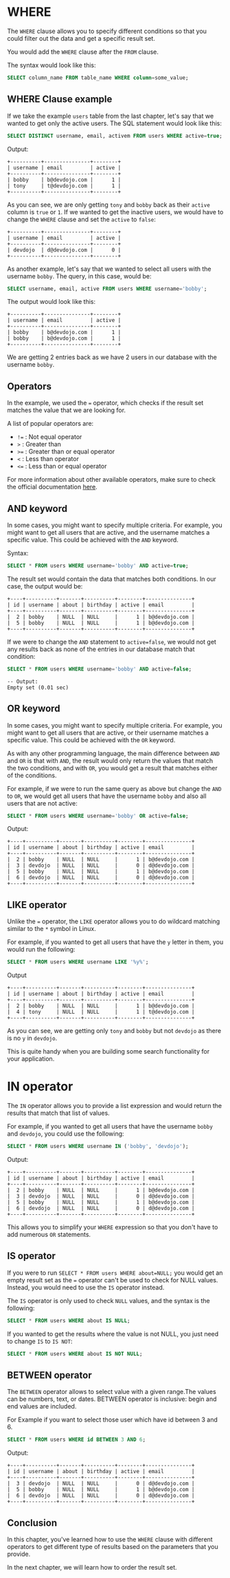 # WHERE

The `WHERE` clause allows you to specify different conditions so that you could filter out the data and get a specific result set.

You would add the `WHERE` clause after the `FROM` clause.

The syntax would look like this:

```sql
SELECT column_name FROM table_name WHERE column=some_value;
```

## WHERE Clause example

If we take the example `users` table from the last chapter, let's say that we wanted to get only the active users. The SQL statement would look like this:

```sql
SELECT DISTINCT username, email, activem FROM users WHERE active=true;
```

Output:

```
+----------+---------------+--------+
| username | email         | active |
+----------+---------------+--------+
| bobby    | b@devdojo.com |      1 |
| tony     | t@devdojo.com |      1 |
+----------+---------------+--------+
```

As you can see, we are only getting `tony` and `bobby` back as their `active` column is `true` or `1`. If we wanted to get the inactive users, we would have to change the `WHERE` clause and set the `active` to `false`:

```
+----------+---------------+--------+
| username | email         | active |
+----------+---------------+--------+
| devdojo  | d@devdojo.com |      0 |
+----------+---------------+--------+
```

As another example, let's say that we wanted to select all users with the username `bobby`. The query, in this case, would be:

```sql
SELECT username, email, active FROM users WHERE username='bobby';
```

The output would look like this:

```
+----------+---------------+--------+
| username | email         | active |
+----------+---------------+--------+
| bobby    | b@devdojo.com |      1 |
| bobby    | b@devdojo.com |      1 |
+----------+---------------+--------+
```

We are getting 2 entries back as we have 2 users in our database with the username `bobby`.

## Operators

In the example, we used the `=` operator, which checks if the result set matches the value that we are looking for.

A list of popular operators are:

* `!=` : Not equal operator
* `>` : Greater than
* `>=` : Greater than or equal operator
* `<` : Less than operator
* `<=` : Less than or equal operator

For more information about other available operators, make sure to check the official documentation [here](https://dev.mysql.com/doc/refman/8.0/en/non-typed-operators.html).

## AND keyword

In some cases, you might want to specify multiple criteria. For example, you might want to get all users that are active, and the username matches a specific value. This could be achieved with the `AND` keyword.

Syntax:

```sql
SELECT * FROM users WHERE username='bobby' AND active=true;
```

The result set would contain the data that matches both conditions. In our case, the output would be:

```
+----+----------+-------+----------+--------+---------------+
| id | username | about | birthday | active | email         |
+----+----------+-------+----------+--------+---------------+
|  2 | bobby    | NULL  | NULL     |      1 | b@devdojo.com |
|  5 | bobby    | NULL  | NULL     |      1 | b@devdojo.com |
+----+----------+-------+----------+--------+---------------+
```

If we were to change the `AND` statement to `active=false`, we would not get any results back as none of the entries in our database match that condition:

```sql
SELECT * FROM users WHERE username='bobby' AND active=false;
```
```
-- Output:
Empty set (0.01 sec)
```

## OR keyword

In some cases, you might want to specify multiple criteria. For example, you might want to get all users that are active, or their username matches a specific value. This could be achieved with the `OR` keyword.

As with any other programming language, the main difference between `AND` and `OR` is that with `AND`, the result would only return the values that match the two conditions, and with `OR`, you would get a result that matches either of the conditions.

For example, if we were to run the same query as above but change the `AND` to `OR`, we would get all users that have the username `bobby` and also all users that are not active:

```sql
SELECT * FROM users WHERE username='bobby' OR active=false;
```

Output:

```
+----+----------+-------+----------+--------+---------------+
| id | username | about | birthday | active | email         |
+----+----------+-------+----------+--------+---------------+
|  2 | bobby    | NULL  | NULL     |      1 | b@devdojo.com |
|  3 | devdojo  | NULL  | NULL     |      0 | d@devdojo.com |
|  5 | bobby    | NULL  | NULL     |      1 | b@devdojo.com |
|  6 | devdojo  | NULL  | NULL     |      0 | d@devdojo.com |
+----+----------+-------+----------+--------+---------------+
```

## LIKE operator

Unlike the `=` operator, the `LIKE` operator allows you to do wildcard matching similar to the `*` symbol in Linux.

For example, if you wanted to get all users that have the `y` letter in them, you would run the following:

```sql
SELECT * FROM users WHERE username LIKE '%y%';
```

Output

```
+----+----------+-------+----------+--------+---------------+
| id | username | about | birthday | active | email         |
+----+----------+-------+----------+--------+---------------+
|  2 | bobby    | NULL  | NULL     |      1 | b@devdojo.com |
|  4 | tony     | NULL  | NULL     |      1 | t@devdojo.com |
+----+----------+-------+----------+--------+---------------+
```

As you can see, we are getting only `tony` and `bobby` but not `devdojo` as there is no `y` in `devdojo`.

This is quite handy when you are building some search functionality for your application.

# IN operator

The `IN` operator allows you to provide a list expression and would return the results that match that list of values.

For example, if you wanted to get all users that have the username `bobby` and `devdojo`, you could use the following:

```sql
SELECT * FROM users WHERE username IN ('bobby', 'devdojo');
```

Output:

```
+----+----------+-------+----------+--------+---------------+
| id | username | about | birthday | active | email         |
+----+----------+-------+----------+--------+---------------+
|  2 | bobby    | NULL  | NULL     |      1 | b@devdojo.com |
|  3 | devdojo  | NULL  | NULL     |      0 | d@devdojo.com |
|  5 | bobby    | NULL  | NULL     |      1 | b@devdojo.com |
|  6 | devdojo  | NULL  | NULL     |      0 | d@devdojo.com |
+----+----------+-------+----------+--------+---------------+
```

This allows you to simplify your `WHERE` expression so that you don't have to add numerous `OR` statements.

## IS operator

If you were to run `SELECT * FROM users WHERE about=NULL;` you would get an empty result set as the `=` operator can't be used to check for NULL values. Instead, you would need to use the `IS` operator instead.

The `IS` operator is only used to check `NULL` values, and the syntax is the following:

```sql
SELECT * FROM users WHERE about IS NULL;
```

If you wanted to get the results where the value is not NULL, you just need to change `IS` to `IS NOT`:


```sql
SELECT * FROM users WHERE about IS NOT NULL;
```

## BETWEEN operator

The `BETWEEN` operator allows to select value with a given range.The values can be numbers, text, or dates.
BETWEEN operator is inclusive: begin and end values are included.  

For Example if you want to select those user which have id between 3 and 6.

```sql
SELECT * FROM users WHERE id BETWEEN 3 AND 6; 
```

Output:

```
+----+----------+-------+----------+--------+---------------+
| id | username | about | birthday | active | email         |
+----+----------+-------+----------+--------+---------------+
|  3 | devdojo  | NULL  | NULL     |      0 | d@devdojo.com |
|  5 | bobby    | NULL  | NULL     |      1 | b@devdojo.com |
|  6 | devdojo  | NULL  | NULL     |      0 | d@devdojo.com |
+----+----------+-------+----------+--------+---------------+
```

## Conclusion

In this chapter, you've learned how to use the `WHERE` clause with different operators to get different type of results based on the parameters that you provide.

In the next chapter, we will learn how to order the result set.